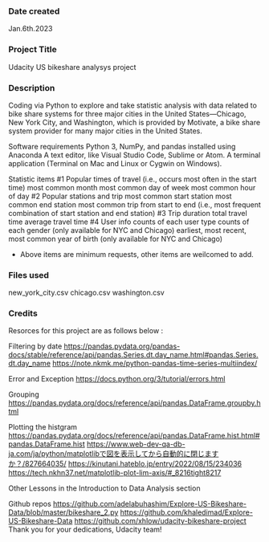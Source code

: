 ### Date created
Jan.6th.2023

### Project Title
Udacity US bikeshare analysys project

### Description
Coding via Python to explore and take statistic analysis with data related to bike share systems for three major cities in the United States—Chicago, New York City, and Washington, which is provided by Motivate, a bike share system provider for many major cities in the United States.

Software requirements
  Python 3, NumPy, and pandas installed using Anaconda
  A text editor, like Visual Studio Code, Sublime or Atom.
  A terminal application (Terminal on Mac and Linux or Cygwin on Windows).

Statistic items
#1 Popular times of travel (i.e., occurs most often in the start time)
  most common month
  most common day of week
  most common hour of day
#2 Popular stations and trip
  most common start station
  most common end station
  most common trip from start to end (i.e., most frequent combination of start station and end station)
#3 Trip duration
  total travel time
  average travel time
#4 User info
  counts of each user type
  counts of each gender (only available for NYC and Chicago)
  earliest, most recent, most common year of birth (only available for NYC and Chicago)
* Above items are minimum requests, other items are weilcomed to add.

### Files used
new_york_city.csv 
chicago.csv 
washington.csv

### Credits
Resorces for this project are as follows below : 

Filtering by date
 https://pandas.pydata.org/pandas-docs/stable/reference/api/pandas.Series.dt.day_name.html#pandas.Series.dt.day_name
 https://note.nkmk.me/python-pandas-time-series-multiindex/

Error and Exception
 https://docs.python.org/3/tutorial/errors.html

Grouping
 https://pandas.pydata.org/docs/reference/api/pandas.DataFrame.groupby.html

Plotting the histgram
 https://pandas.pydata.org/docs/reference/api/pandas.DataFrame.hist.html#pandas.DataFrame.hist
 https://www.web-dev-qa-db-ja.com/ja/python/matplotlibで図を表示してから自動的に閉じますか？/827664035/
 https://kinutani.hateblo.jp/entry/2022/08/15/234036
 https://tech.nkhn37.net/matplotlib-plot-lim-axis/#_8216tight8217

Other
 Lessons in the Introduction to Data Analysis section 

Github repos
 https://github.com/adelabuhashim/Explore-US-Bikeshare-Data/blob/master/bikeshare_2.py
 https://github.com/khaledimad/Explore-US-Bikeshare-Data
 https://github.com/xhlow/udacity-bikeshare-project
 Thank you for your dedications, Udacity team!
